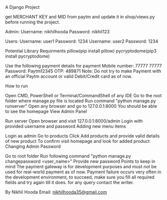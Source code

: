 A Django Project

get MERCHANT KEY and MID from paytm and update it in shop/views.py before running the project.

Admin:
	Username: nikhilhooda
	Password: nikhil123 

Users:
	Username: user1
	Password: 1234
	Username: user2
	Password: 1234


Potential Library Requirments
pillow(pip install pillow)
pycryptodome(pip3 install pycryptodome)

Use the following payment details for payment
Mobile number: 77777 77777
Password: Paytm12345
OTP: 489871
Note: Do not try to make Payment with an official Paytm account or valid Debit/Credit card as of now.

How to run

Open CMD, PowerShell or Terminal/CommandShell of any IDE
Go to the root folder where manage.py file is located
Run command "python manage.py runserver"
Open any browser and go to 127.0.0.1:8000
You should be able to see the homepage
View Admin Panel

Run server
Open browser and visit 127.0.0.1:8000/admin
Login with provided username and password
Adding new menu items

Login as admin
Go to products
Click Add products and provide valid details of new product
To confirm visit homepage and look for added product
Changing Admin Password

Go to root folder
Run following command "python manage.py changepassword <user_name>"
Provide new password
Points to keep in mind
The payment gateway is for development purposes and must not be used for real-world payment as of now. Payment failure occurs very often in the development environment, to succeed, make sure you fill all required fields and try again till it does. for any query contact the writer.

By Nikhil Hooda
Email:
nikhilhooda35@gmail.com
